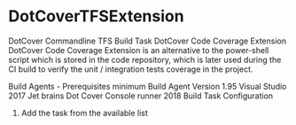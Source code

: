 # DotCoverTFSExtension
DotCover Commandline TFS Build Task
DotCover Code Coverage Extension
DotCover Code Coverage Extension is an alternative to the power-shell script which is stored in the code repository, which is later used during the CI build to verify the unit / integration tests coverage in the project.

Build Agents - Prerequisites
minimum Build Agent Version 1.95
Visual Studio 2017
Jet brains Dot Cover Console runner 2018
Build Task Configuration
 1. Add the task from the available list
  
 
